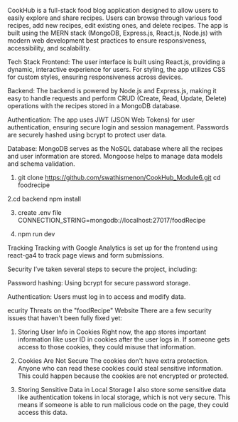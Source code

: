 CookHub is a full-stack food blog application designed to allow users to easily explore and share recipes.
Users can browse through various food recipes, add new recipes, edit existing ones, and delete recipes. The app is built using the MERN stack (MongoDB, Express.js, React.js, Node.js) with modern web development best practices to ensure responsiveness, accessibility, and scalability.

Tech Stack
Frontend:
The user interface is built using React.js, providing a dynamic, interactive experience for users. For styling, the app utilizes CSS for custom styles, ensuring responsiveness across devices.

Backend:
The backend is powered by Node.js and Express.js, making it easy to handle requests and perform CRUD (Create, Read, Update, Delete) operations with the recipes stored in a MongoDB database.

Authentication:
The app uses JWT (JSON Web Tokens) for user authentication, ensuring secure login and session management. Passwords are securely hashed using bcrypt to protect user data.

Database:
MongoDB serves as the NoSQL database where all the recipes and user information are stored. Mongoose helps to manage data models and schema validation.

1. git clone https://github.com/swathismenon/CookHub_Module6.git
 cd foodrecipe

2.cd backend
npm install

3. create .env file
CONNECTION_STRING=mongodb://localhost:27017/foodRecipe

5. npm run dev

Tracking
Tracking with Google Analytics is set up for the frontend using react-ga4 to track page views and form submissions. 

Security
I’ve taken several steps to secure the project, including:

Password hashing: Using bcrypt for secure password storage.

Authentication: Users must log in to access and modify data.

ecurity Threats on the "foodRecipe" Website
There are a few security issues that haven't been fully fixed yet:

1. Storing User Info in Cookies
Right now, the app stores important information like user ID in cookies after the user logs in. If someone gets access to those cookies, they could misuse that information.

2. Cookies Are Not Secure
The cookies don't have extra protection. Anyone who can read these cookies could steal sensitive information. This could happen because the cookies are not encrypted or protected.

3. Storing Sensitive Data in Local Storage
I also store some sensitive data like authentication tokens in local storage, which is not very secure. This means if someone is able to run malicious code on the page, they could access this data.

